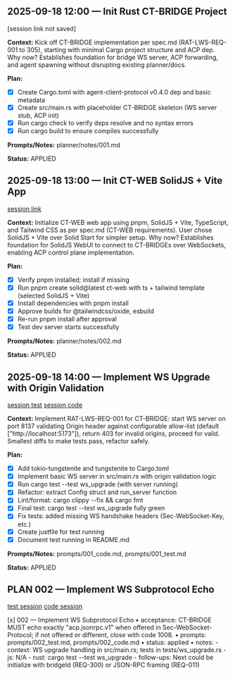 ## 2025-09-18 12:00 — Init Rust CT-BRIDGE Project
[session link not saved]

**Context:** Kick off CT-BRIDGE implementation per spec.md (RAT-LWS-REQ-001 to 305), starting with minimal Cargo project structure and ACP dep. Why now? Establishes foundation for bridge WS server, ACP forwarding, and agent spawning without disrupting existing planner/docs.

**Plan:**
- [x] Create Cargo.toml with agent-client-protocol v0.4.0 dep and basic metadata
- [x] Create src/main.rs with placeholder CT-BRIDGE skeleton (WS server stub, ACP init)
- [x] Run cargo check to verify deps resolve and no syntax errors
- [x] Run cargo build to ensure compiles successfully

**Prompts/Notes:** planner/notes/001.md

**Status:** APPLIED

## 2025-09-18 13:00 — Init CT-WEB SolidJS + Vite App
[session link](https://opencode.ai/s/4fpY1H3R)

**Context:** Initialize CT-WEB web app using pnpm, SolidJS + Vite, TypeScript, and Tailwind CSS as per spec.md (CT-WEB requirements). User chose SolidJS + Vite over Solid Start for simpler setup. Why now? Establishes foundation for SolidJS WebUI to connect to CT-BRIDGEs over WebSockets, enabling ACP control plane implementation.

**Plan:**
- [x] Verify pnpm installed; install if missing
- [x] Run pnpm create solid@latest ct-web with ts + tailwind template (selected SolidJS + Vite)
- [x] Install dependencies with pnpm install
- [x] Approve builds for @tailwindcss/oxide, esbuild
- [x] Re-run pnpm install after approval
- [x] Test dev server starts successfully

**Prompts/Notes:** planner/notes/002.md

**Status:** APPLIED

## 2025-09-18 14:00 — Implement WS Upgrade with Origin Validation
[session test](https://opencode.ai/s/eoBOmRFL)
[session code](https://opencode.ai/s/7VEUOVx2)

**Context:** Implement RAT-LWS-REQ-001 for CT-BRIDGE: start WS server on port 8137 validating Origin header against configurable allow-list (default ["http://localhost:5173"]), return 403 for invalid origins, proceed for valid. Smallest diffs to make tests pass, refactor safely.

**Plan:**
- [x] Add tokio-tungstenite and tungstenite to Cargo.toml
- [x] Implement basic WS server in src/main.rs with origin validation logic
- [x] Run cargo test --test ws_upgrade (with server running)
- [x] Refactor: extract Config struct and run_server function
- [x] Lint/format: cargo clippy --fix && cargo fmt
- [x] Final test: cargo test --test ws_upgrade fully green
- [x] Fix tests: added missing WS handshake headers (Sec-WebSocket-Key, etc.)
- [x] Create justfile for test running
- [x] Document test running in README.md

**Prompts/Notes:** prompts/001_code.md, prompts/001_test.md

**Status:** APPLIED

## PLAN 002 — Implement WS Subprotocol Echo
[test session](https://opencode.ai/s/K777n09f)
[code session](https://opencode.ai/s/6cjeYEUS)

[x] 002 — Implement WS Subprotocol Echo
• acceptance: CT-BRIDGE MUST echo exactly "acp.jsonrpc.v1" when offered in Sec-WebSocket-Protocol; if not offered or different, close with code 1008.
• prompts: prompts/002_test.md, prompts/002_code.md
• status: applied
• notes:
    - context: WS upgrade handling in src/main.rs; tests in tests/ws_upgrade.rs
    - js: N/A
    - rust: cargo test --test ws_upgrade
    - follow-ups: Next could be initialize with bridgeId (REQ-300) or JSON-RPC framing (REQ-011)

